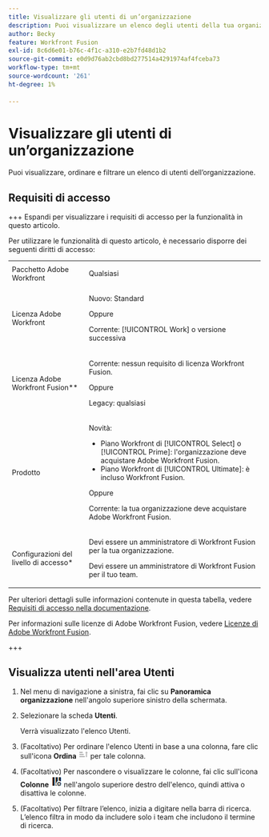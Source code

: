 ```yaml
---
title: Visualizzare gli utenti di un’organizzazione
description: Puoi visualizzare un elenco degli utenti della tua organizzazione
author: Becky
feature: Workfront Fusion
exl-id: 8c6d6e01-b76c-4f1c-a310-e2b7fd48d1b2
source-git-commit: e0d9d76ab2cbd8bd277514a4291974af4fceba73
workflow-type: tm+mt
source-wordcount: '261'
ht-degree: 1%

---
```


# Visualizzare gli utenti di un’organizzazione

Puoi visualizzare, ordinare e filtrare un elenco di utenti dell’organizzazione.

## Requisiti di accesso

+++ Espandi per visualizzare i requisiti di accesso per la funzionalità in questo articolo.

Per utilizzare le funzionalità di questo articolo, è necessario disporre dei seguenti diritti di accesso:

<table style="table-layout:auto">
 <col> 
 <col> 
 <tbody> 
  <tr> 
   <td role="rowheader">Pacchetto Adobe Workfront</td> 
   <td> <p>Qualsiasi</p> </td> 
  </tr> 
  <tr data-mc-conditions=""> 
   <td role="rowheader">Licenza Adobe Workfront</td> 
   <td> <p>Nuovo: Standard</p><p>Oppure</p><p>Corrente: [!UICONTROL Work] o versione successiva</p> </td> 
  </tr> 
  <tr> 
   <td role="rowheader">Licenza Adobe Workfront Fusion**</td> 
   <td>
   <p>Corrente: nessun requisito di licenza Workfront Fusion.</p>
   <p>Oppure</p>
   <p>Legacy: qualsiasi </p>
   </td> 
  </tr> 
  <tr> 
   <td role="rowheader">Prodotto</td> 
   <td>
   <p>Novità:</p> <ul><li>Piano Workfront di [!UICONTROL Select] o [!UICONTROL Prime]: l'organizzazione deve acquistare Adobe Workfront Fusion.</li><li>Piano Workfront di [!UICONTROL Ultimate]: è incluso Workfront Fusion.</li></ul>
   <p>Oppure</p>
   <p>Corrente: la tua organizzazione deve acquistare Adobe Workfront Fusion.</p>
   </td> 
  </tr>
  <tr data-mc-conditions=""> 
   <td role="rowheader">Configurazioni del livello di accesso*</td> 
   <td> 
     <p>Devi essere un amministratore di Workfront Fusion per la tua organizzazione.</p>
     <p>Devi essere un amministratore di Workfront Fusion per il tuo team.</p>
   </td> 
  </tr> 
   </td> 
  </tr> 
 </tbody> 
</table>

Per ulteriori dettagli sulle informazioni contenute in questa tabella, vedere [Requisiti di accesso nella documentazione](/help/workfront-fusion/references/licenses-and-roles/access-level-requirements-in-documentation.md).

Per informazioni sulle licenze di Adobe Workfront Fusion, vedere [Licenze di Adobe Workfront Fusion](/help/workfront-fusion/set-up-and-manage-workfront-fusion/licensing-operations-overview/license-automation-vs-integration.md).

+++

## Visualizza utenti nell&#39;area Utenti

1. Nel menu di navigazione a sinistra, fai clic su **Panoramica organizzazione** nell&#39;angolo superiore sinistro della schermata.
1. Selezionare la scheda **Utenti**.

   Verrà visualizzato l&#39;elenco Utenti.

1. (Facoltativo) Per ordinare l&#39;elenco Utenti in base a una colonna, fare clic sull&#39;icona **Ordina** ![Ordina icona](assets/sort-icon.png) per tale colonna.
1. (Facoltativo) Per nascondere o visualizzare le colonne, fai clic sull&#39;icona **Colonne** ![Icona Colonne](assets/columns-icon.png) nell&#39;angolo superiore destro dell&#39;elenco, quindi attiva o disattiva le colonne.
1. (Facoltativo) Per filtrare l’elenco, inizia a digitare nella barra di ricerca. L’elenco filtra in modo da includere solo i team che includono il termine di ricerca.

